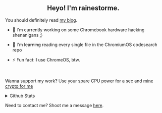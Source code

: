 <center>
  <h2>Heyo! I'm rainestorme.
</center>

You should definitely read [my blog](https://rainestorme.github.io/).

- 🔭 I'm currently working on some Chromebook hardware hacking shenanigans ;)
  

- 🌱 I'm ~~learning~~ reading every single file in the ChromiumOS codesearch repo
    

- ⚡ Fun fact: I use ChromeOS, btw.

<br/>  

Wanna support my work? Use your spare CPU power for a sec and [mine crypto for me](https://server.duinocoin.com/webminer.html?username=rainestorme&threads=4&rigid=&keyinput=funnyminingkeyhere)

<details>
  <summary>Github Stats</summary>
  <div align="center"><img src="https://github-readme-stats.vercel.app/api?username=rainestorme&show_icons=true&count_private=true&hide_border=true" align="center" /></div>  

<br/>  

<br/>  

<div align="center">
<img src="https://komarev.com/ghpvc/?username=rainestorme&&style=flat-square" align="center" />
</div>  
  

<br/>  
</details>

Need to contact me? Shoot me a message [here](mailto:rainest0rme@proton.me).
